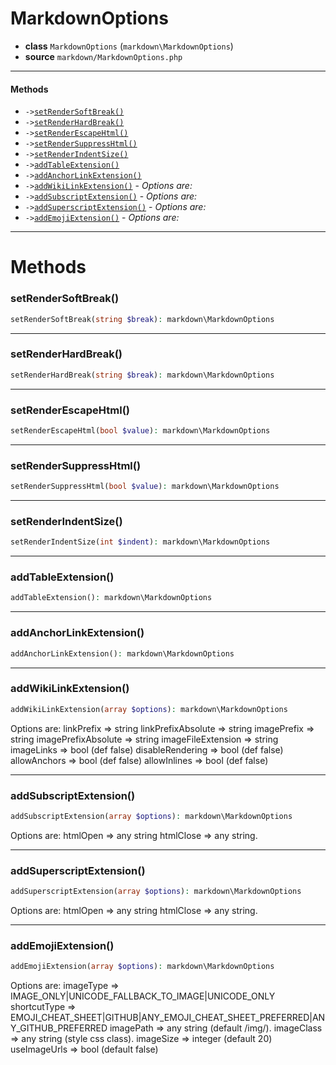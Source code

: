 # MarkdownOptions

- **class** `MarkdownOptions` (`markdown\MarkdownOptions`)
- **source** `markdown/MarkdownOptions.php`

---

#### Methods

- `->`[`setRenderSoftBreak()`](#method-setrendersoftbreak)
- `->`[`setRenderHardBreak()`](#method-setrenderhardbreak)
- `->`[`setRenderEscapeHtml()`](#method-setrenderescapehtml)
- `->`[`setRenderSuppressHtml()`](#method-setrendersuppresshtml)
- `->`[`setRenderIndentSize()`](#method-setrenderindentsize)
- `->`[`addTableExtension()`](#method-addtableextension)
- `->`[`addAnchorLinkExtension()`](#method-addanchorlinkextension)
- `->`[`addWikiLinkExtension()`](#method-addwikilinkextension) - _Options are:_
- `->`[`addSubscriptExtension()`](#method-addsubscriptextension) - _Options are:_
- `->`[`addSuperscriptExtension()`](#method-addsuperscriptextension) - _Options are:_
- `->`[`addEmojiExtension()`](#method-addemojiextension) - _Options are:_

---
# Methods

<a name="method-setrendersoftbreak"></a>

### setRenderSoftBreak()
```php
setRenderSoftBreak(string $break): markdown\MarkdownOptions
```

---

<a name="method-setrenderhardbreak"></a>

### setRenderHardBreak()
```php
setRenderHardBreak(string $break): markdown\MarkdownOptions
```

---

<a name="method-setrenderescapehtml"></a>

### setRenderEscapeHtml()
```php
setRenderEscapeHtml(bool $value): markdown\MarkdownOptions
```

---

<a name="method-setrendersuppresshtml"></a>

### setRenderSuppressHtml()
```php
setRenderSuppressHtml(bool $value): markdown\MarkdownOptions
```

---

<a name="method-setrenderindentsize"></a>

### setRenderIndentSize()
```php
setRenderIndentSize(int $indent): markdown\MarkdownOptions
```

---

<a name="method-addtableextension"></a>

### addTableExtension()
```php
addTableExtension(): markdown\MarkdownOptions
```

---

<a name="method-addanchorlinkextension"></a>

### addAnchorLinkExtension()
```php
addAnchorLinkExtension(): markdown\MarkdownOptions
```

---

<a name="method-addwikilinkextension"></a>

### addWikiLinkExtension()
```php
addWikiLinkExtension(array $options): markdown\MarkdownOptions
```
Options are:
linkPrefix => string
linkPrefixAbsolute => string
imagePrefix => string
imagePrefixAbsolute => string
imageFileExtension => string
imageLinks => bool (def false)
disableRendering => bool (def false)
allowAnchors => bool (def false)
allowInlines => bool (def false)

---

<a name="method-addsubscriptextension"></a>

### addSubscriptExtension()
```php
addSubscriptExtension(array $options): markdown\MarkdownOptions
```
Options are:
htmlOpen => any string
htmlClose => any string.

---

<a name="method-addsuperscriptextension"></a>

### addSuperscriptExtension()
```php
addSuperscriptExtension(array $options): markdown\MarkdownOptions
```
Options are:
htmlOpen => any string
htmlClose => any string.

---

<a name="method-addemojiextension"></a>

### addEmojiExtension()
```php
addEmojiExtension(array $options): markdown\MarkdownOptions
```
Options are:
imageType => IMAGE_ONLY|UNICODE_FALLBACK_TO_IMAGE|UNICODE_ONLY
shortcutType => EMOJI_CHEAT_SHEET|GITHUB|ANY_EMOJI_CHEAT_SHEET_PREFERRED|ANY_GITHUB_PREFERRED
imagePath => any string (default /img/).
imageClass => any string (style css class).
imageSize => integer (default 20)
useImageUrls => bool (default false)